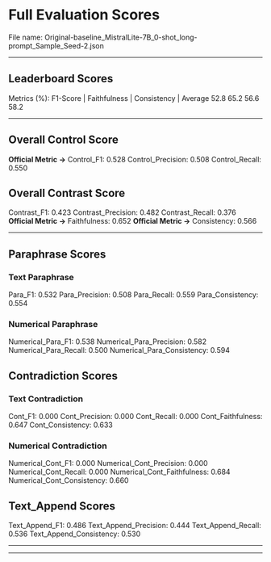 # Full Evaluation Scores

File name: Original-baseline_MistralLite-7B_0-shot_long-prompt_Sample_Seed-2.json


---

## Leaderboard Scores

Metrics (%): F1-Score | Faithfulness | Consistency | Average
                52.8        65.2          56.6        58.2

---

## Overall Control Score

**Official Metric ->** Control_F1: 0.528
Control_Precision: 0.508
Control_Recall: 0.550

## Overall Contrast Score

Contrast_F1: 0.423
Contrast_Precision: 0.482
Contrast_Recall: 0.376
**Official Metric ->** Faithfulness: 0.652
**Official Metric ->** Consistency: 0.566

---


## Paraphrase Scores


### Text Paraphrase

Para_F1: 0.532
Para_Precision: 0.508
Para_Recall: 0.559
Para_Consistency: 0.554


### Numerical Paraphrase

Numerical_Para_F1: 0.538
Numerical_Para_Precision: 0.582
Numerical_Para_Recall: 0.500
Numerical_Para_Consistency: 0.594


## Contradiction Scores


### Text Contradiction

Cont_F1: 0.000
Cont_Precision: 0.000
Cont_Recall: 0.000
Cont_Faithfulness: 0.647
Cont_Consistency: 0.633


### Numerical Contradiction

Numerical_Cont_F1: 0.000
Numerical_Cont_Precision: 0.000
Numerical_Cont_Recall: 0.000
Numerical_Cont_Faithfulness: 0.684
Numerical_Cont_Consistency: 0.660


## Text_Append Scores

Text_Append_F1: 0.486
Text_Append_Precision: 0.444
Text_Append_Recall: 0.536
Text_Append_Consistency: 0.530

---


---

